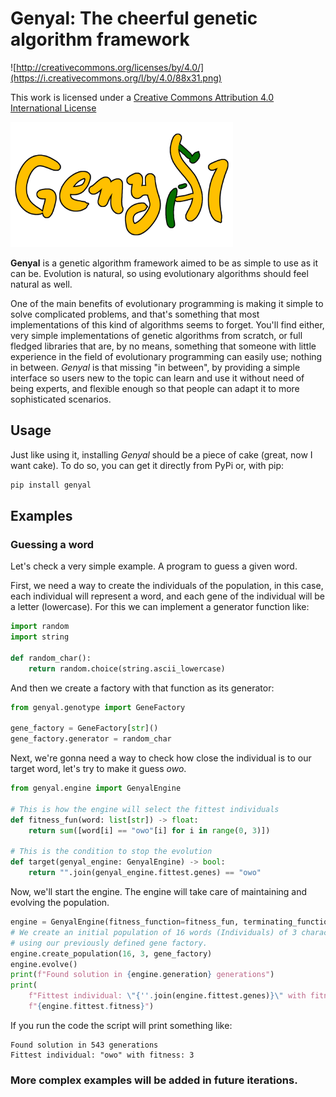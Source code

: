 # Genyal: The cheerful genetic algorithm framework

![http://creativecommons.org/licenses/by/4.0/](https://i.creativecommons.org/l/by/4.0/88x31.png)

This work is licensed under a 
[Creative Commons Attribution 4.0 International License](http://creativecommons.org/licenses/by/4.0/)

<img src="resources/genyal-logo.png" alt="logo" height="200"/>

__Genyal__ is a genetic algorithm framework aimed to be as simple to use as it can be.
Evolution is natural, so using evolutionary algorithms should feel natural as well.

One of the main benefits of evolutionary programming is making it simple to solve complicated 
problems, and that's something that most implementations of this kind of algorithms seems to forget.
You'll find either, very simple implementations of genetic algorithms from scratch, or full fledged
libraries that are, by no means, something that someone with little experience in the field of
evolutionary programming can easily use; nothing in between.
_Genyal_ is that missing "in between", by providing a simple interface so users new to the topic
can learn and use it without need of being experts, and flexible enough so that people can adapt it
to more sophisticated scenarios.

## Usage

Just like using it, installing _Genyal_ should be a piece of cake (great, now I want cake).
To do so, you can get it directly from PyPi or, with pip:

```bash
pip install genyal
```

## Examples

### Guessing a word

Let's check a very simple example.
A program to guess a given word.

First, we need a way to create the individuals of the population, in this case, each individual will
represent a word, and each gene of the individual will be a letter (lowercase).
For this we can implement a generator function like:

```python
import random
import string

def random_char():
    return random.choice(string.ascii_lowercase)
```

And then we create a factory with that function as its generator:

```python
from genyal.genotype import GeneFactory

gene_factory = GeneFactory[str]()
gene_factory.generator = random_char
```

Next, we're gonna need a way to check how close the individual is to our target word, let's try to 
make it guess _owo_.

```python
from genyal.engine import GenyalEngine

# This is how the engine will select the fittest individuals
def fitness_fun(word: list[str]) -> float:
    return sum([word[i] == "owo"[i] for i in range(0, 3)])

# This is the condition to stop the evolution
def target(genyal_engine: GenyalEngine) -> bool:
    return "".join(genyal_engine.fittest.genes) == "owo"
```

Now, we'll start the engine.
The engine will take care of maintaining and evolving the population.

```python
engine = GenyalEngine(fitness_function=fitness_fun, terminating_function=target)
# We create an initial population of 16 words (Individuals) of 3 characters (genes)
# using our previously defined gene factory.
engine.create_population(16, 3, gene_factory)
engine.evolve()
print(f"Found solution in {engine.generation} generations")
print(
    f"Fittest individual: \"{''.join(engine.fittest.genes)}\" with fitness: "
    f"{engine.fittest.fitness}")
```

If you run the code the script will print something like:
```
Found solution in 543 generations
Fittest individual: "owo" with fitness: 3
```

### More complex examples will be added in future iterations.
